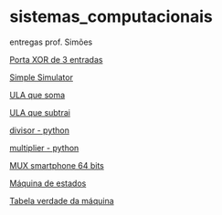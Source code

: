 # sistemas_computacionais
entregas prof. Simões

[Porta XOR de 3 entradas](
https://github.com/luisvlopes/sistemas_computacionais/blob/main/porta%20xor%203%20entradas.png)

[Simple Simulator](https://github.com/luisvlopes/sistemas_computacionais/blob/72739a4700852ad0b8cabb5959d111da2b59bc65/Simple%20Simulator)

[ULA que soma](https://github.com/luisvlopes/sistemas_computacionais/blob/main/ULA%20que%20soma.jpg)

[ULA que subtrai](https://github.com/luisvlopes/sistemas_computacionais/blob/4a76da0d6697b3dd6be04eb4bf68842b39964a07/ULA%20subtrai.jpg)

[divisor - python](https://github.com/luisvlopes/sistemas_computacionais/blob/main/divisor%20-%20python)

[multiplier - python](https://github.com/luisvlopes/sistemas_computacionais/blob/main/multiplier%20-%20python)

[MUX smartphone 64 bits](https://github.com/luisvlopes/sistemas_computacionais/blob/main/MUX%20smartphone%2064%20bits.jpg)

[Máquina de estados](https://github.com/luisvlopes/sistemas_computacionais/blob/main/maquina%20de%20estados)

[Tabela verdade da máquina](https://github.com/luisvlopes/sistemas_computacionais/blob/main/Tabela%20verdade%20-%20m%C3%A1quina%20de%20estados.jpg)
